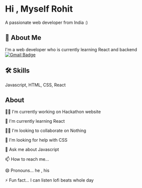 # Hi , Myself Rohit 
A passionate web developer from India :)
## 🚀 About Me
I'm a  web developer who is currently learning React
and backend
[![Gmail Badge](https://img.shields.io/badge/-rohit200827@gmail.com-c14438?style=flat-square&logo=Gmail&logoColor=white&link=mailto:matthew.h.strong@gmail.com)](mailto:rohit200827@gmail.com)



## 🛠 Skills
Javascript, HTML, CSS, React


## About
👩‍💻 I'm currently working on Hackathon website

🧠 I'm currently learning React

👯‍♀️ I'm looking to collaborate on Nothing

🤔 I'm looking for help with CSS

💬 Ask me about Javascript

📫 How to reach me... 

😄 Pronouns... he , his

⚡️ Fun fact...
I can listen lofi beats whole day
